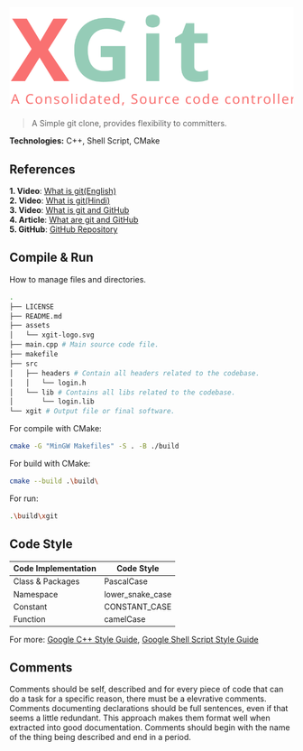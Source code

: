![XGit](./assets/xgit-logo.svg)
> A Simple git clone, provides flexibility to committers.

<b>Technologies:</b> C++, Shell Script, CMake

## References
<b>1. Video</b>: [What is git(English)](https://www.youtube.com/watch?v=2sjqTHE0zok&t=716s)<br>
<b>2. Video</b>: [What is git(Hindi)](https://www.youtube.com/watch?v=QhqVRuRBA9w)<br>
<b>3. Video</b>: [What is git and GitHub](https://www.youtube.com/watch?v=ZoOdwgxmw4U)<br>
<b>4. Article</b>: [What are git and GitHub](http://ryanheathcote.com/git/build-your-own-vcs)<br>
<b>5. GitHub</b>: [GitHub Repository](https://github.com/anurag97/Mygit)<br>

## Compile & Run

How to manage files and directories.
```sh
.
├── LICENSE  
├── README.md
├── assets
│   └── xgit-logo.svg
├── main.cpp # Main source code file.
├── makefile
├── src
│   ├── headers # Contain all headers related to the codebase.
│   │   └── login.h
│   └── lib # Contains all libs related to the codebase.
│       └── login.lib
└── xgit # Output file or final software.
```

For compile with CMake:
```sh
cmake -G "MinGW Makefiles" -S . -B ./build
```

For build with CMake:
```sh
cmake --build .\build\
```

For run:
```sh
.\build\xgit
```

## Code Style
| Code Implementation | Code Style |
| -- | -- |
| Class & Packages | PascalCase |
| Namespace | lower_snake_case |
| Constant | CONSTANT_CASE |
| Function | camelCase |

For more: [Google C++ Style Guide](https://google.github.io/styleguide/cppguide.html), [Google Shell Script Style Guide](https://google.github.io/styleguide/shellguide.html)

## Comments
Comments should be self, described and for every piece of code that can do a task for a specific reason, there must be a elevrative comments. Comments documenting declarations should be full sentences, even if that seems a little redundant. This approach makes them format well when extracted into good documentation. Comments should begin with the name of the thing being described and end in a period.
